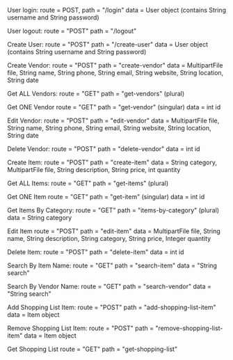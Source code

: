 User login:
route = POST, path = "/login" data = User object (contains String username and String password)

User logout:
route = "POST" path = "/logout"

Create User:
route = "POST" path = "/create-user" data = User object (contains String username and String password)

Create Vendor:
route = "POST" path = "create-vendor" data = MultipartFile file, String name, String phone, String email, String website, String location, String date

Get ALL Vendors:
route = "GET" path = "get-vendors" (plural)

Get ONE Vendor
route = "GET" path = "get-vendor" (singular) data = int id

Edit Vendor:
route = "POST" path = "edit-vendor" data = MultipartFile file, String name, String phone, String email, String website, String location, String date

Delete Vendor:
route = "POST" path = "delete-vendor" data = int id

Create Item:
route = "POST" path = "create-item" data = String category, MultipartFile file, String description, String price, int quantity

Get ALL Items:
route = "GET" path = "get-items" (plural)

Get ONE Item
route = "GET" path = "get-item" (singular) data = int id

Get Items By Category:
route = "GET" path = "items-by-category" (plural) data = String category

Edit Item
route = "POST" path = "edit-item" data = MultipartFile file, String name, String description, String category, String price, Integer quantity

Delete Item:
route = "POST" path = "delete-item" data = int id

Search By Item Name:
route = "GET" path = "search-item" data = "String search"

Search By Vendor Name:
route = "GET" path = "search-vendor" data = "String search"

Add Shopping List Item:
route = "POST" path = "add-shopping-list-item" data = Item object

Remove Shopping List Item:
route = "POST" path = "remove-shopping-list-item" data = Item object

Get Shopping List
route = "GET" path = "get-shopping-list"

